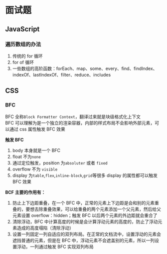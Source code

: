 # 面试题

## JavaScript

### 遍历数组的办法

1. 传统的 for 循环
2. for of 循环
3. 一些数组的高阶函数：forEach、map、some、every、find、findIndex、indexOf、lastIndexOf、filter、reduce、includes

## CSS

### BFC

BFC 全称`Block Formatter Context`，翻译过来就是块级格式化上下文  
BFC 可以理解为是一个独立的渲染容器，内部的样式布局不会影响外部元素，可以通过 css 属性触发 BFC 效果

**触发 BFC**

1. body 本身就是一个 BFC
2. float 不为`none`
3. 通过定位触发，position 为`absoluter` 或者 `fixed `
4. overflow 不为 `visible`
5. display 为`table`,`flex`,`inline-block`,`grid`等很多 display 的属性都可以触发 BFC 效果

**BCF 主要的作用有：**

1. 防止上下边距重叠，在一个 BFC 中，正常的元素上下边距是会和别的元素重叠的，要想去除重叠效果，可以给重叠的两个元素添加一个父元素，然后给父元素设置 overflow：hidden；触发 BFC 以后两个元素的外边距就会重合了
2. 清除浮动，BFC 中计算高度的时候是会计算浮动元素的高度的，防止了浮动元素造成的高度塌陷（清除浮动）
3. 设置一列固定一列自适应的双列布局。在正常的文档流中，设置浮动的元素会遮挡普通的元素，但是在 BFC 中，浮动元素不会遮盖别的元素，所以一列设置浮动，一列通过触发 BFC 实现双列布局
